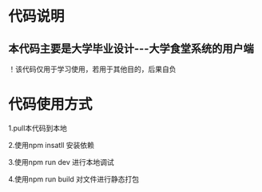 # 代码说明

## 本代码主要是大学毕业设计---大学食堂系统的用户端

！该代码仅用于学习使用，若用于其他目的，后果自负

# 代码使用方式

1.pull本代码到本地

2.使用npm insatll 安装依赖

3.使用npm run dev 进行本地调试

4.使用npm run build 对文件进行静态打包
